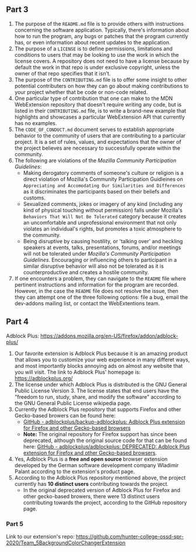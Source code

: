 ## Part 3

1. The purpose of the `README.md` file is to provide others with instructions concerning the software application. Typically, there's information about how to run the program, any bugs or patches that the program currently has, or even information about recent updates to the application.  
2. The purpose of a `LICENSE` is to define permissions, limitations and conditions to users that may be looking to use the work in which the license covers. A repository does not need to have a license because by default the work in that repo is under exclusive copyright, unless the owner of that repo specifies that it isn't.
3. The purpose of the `CONTRIBUTING.md` file is to offer some insight to other potential contributers on how they can go about making contributions to your project whether that be code or non-code related.  
4. One particular type of contribution that one can make to the MDN WebExtension repository that doesn't require writing any code, but is listed in their `CONTRIBUTING.md` file, is to write a brand-new example that highlights and showcases a particular WebExtension API that currently has no examples.  
5. The `CODE_OF_CONDUCT.md` document serves to establish appropriate behavior to the community of users that are contributing to a particular project. It is a set of rules, values, and expectations that the owner of the project believes are necessary to successfully operate within the community.
6. The following are violations of the *Mozilla Community Participation Guidelines*:
    * Making derogatory comments of someone's culture or religion is a direct violation of Mozilla's Community Participation Guidleines on `Appreciating and Accomodating Our Similarities and Differences` as it discriminates the participants based on their beliefs and customs. 
    * Sexualized comments, jokes or imagery of any kind (including any kind of physical touching without permission) falls under Mozilla's `Behaviors That Will Not Be Tolerated` category because it creates an uncomfortable and unprofessional environment that not only violates an individual's rights, but promotes a toxic atmosphere to the community. 
    * Being disruptive by causing hostility, or 'talking over' and heckling speakers at events, talks, presentations, forums, and/or meetings will not be tolerated under *Mozilla's Community Participation Guidelines*. Encouraging or influencing others to participant in a similar disruptive behavior will also not be tolerated as it is counterproductive and creates a hostile community.
7. If one encounters a problem, they can navigate to the `README` file where pertinent instructions and information for the program are recorded. However, in the case the `README` file does not resolve the issue, then they can attempt one of the three following options: file a bug, email the dev-addons mailing list, or contact the WebExtentions team.

## Part 4  
Adblock Plus: https://addons.mozilla.org/en-US/firefox/addon/adblock-plus/  
1. Our favorite extension is Adblock Plus because it is an amazing product that allows you to customize your web experience in many differet ways, and most importantly blocks annoying ads on almost any website that you will visit. The link to Adblock Plus' homepage is: https://adblockplus.org/  
2. The license under which Adblock Plus is distributed is the GNU General Public License Version 3. The license states that end users have the "freedom to run, study, share, and modify the software" according to the GNU General Public License wikipedia page. 
3.  Currently the Adblock Plus repository that supports Firefox and other Gecko-based browers can be found here:  
    * [GitHub - adblockplus/backup-adblockplus: Adblock Plus extension for Firefox and other Gecko-based browsers](https://github.com/adblockplus/backup-adblockplus)
    * <strong>Note: </strong>The original repository for Firefox support has since been deprecated, although the original source code for that can be found here: [GitHub - adblockplus/adblockplus: DEPRECATED: Adblock Plus extension for Firefox and other Gecko-based browsers](https://github.com/adblockplus/adblockplus).
4.  Yes, Adblock Plus is a <strong> free and open source </strong> browser extension developed by the German software development company Wladimir Palant according to the extension's product page.
5.  According to the Adblock Plus repository mentioned above, the project currently has <strong> 10 distinct users </strong> contributing towards the project. 
    * In the original deprecated version of Adblock Plus for Firefox and other gecko-based browers, there were 13 distinct users contributing towards the project, according to the GitHub repository page.  

### Part 5  
Link to our extension's repo: https://github.com/hunter-college-ossd-spr-2020/Team_5BackgroundColorChangerExtension  
